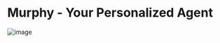 # Murphy - Your Personalized Agent

![image](https://github.com/adarshxs/Murphy/assets/114558126/5e402628-9817-4c23-bd11-bd9dcc876f86)


